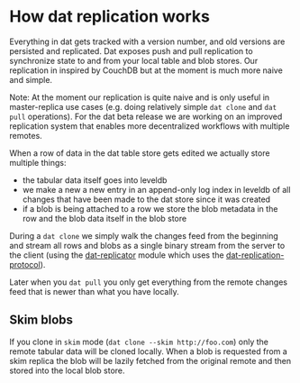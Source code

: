 # How dat replication works

Everything in dat gets tracked with a version number, and old versions are persisted and replicated. Dat exposes push and pull replication to synchronize state to and from your local table and blob stores. Our replication in inspired by CouchDB but at the moment is much more naive and simple.

Note: At the moment our replication is quite naive and is only useful in master-replica use cases (e.g. doing relatively simple `dat clone` and `dat pull` operations). For the dat beta release we are working on an improved replication system that enables more decentralized workflows with multiple remotes.

When a row of data in the dat table store gets edited we actually store multiple things:

- the tabular data itself goes into leveldb
- we make a new a new entry in an append-only log index in leveldb of all changes that have been made to the dat store since it was created
- if a blob is being attached to a row we store the blob metadata in the row and the blob data itself in the blob store

During a `dat clone` we simply walk the changes feed from the beginning and stream all rows and blobs as a single binary stream from the server to the client (using the [dat-replicator](https://github.com/mafintosh/dat-replicator) module which uses the [dat-replication-protocol](https://github.com/mafintosh/dat-replication-protocol)).

Later when you `dat pull` you only get everything from the remote changes feed that is newer than what you have locally.

## Skim blobs

If you clone in `skim` mode (`dat clone --skim http://foo.com`) only the remote tabular data will be cloned locally. When a blob is requested from a skim replica the blob will be lazily fetched from the original remote and then stored into the local blob store.
